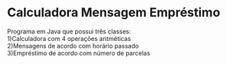 # Calculadora Mensagem Empréstimo

Programa em Java que possui três classes: <br>
1)Calculadora com 4 operações aritméticas<br>
2)Mensagens de acordo com horário passado <br>
3)Empréstimo de acordo com número de parcelas 